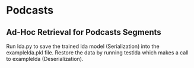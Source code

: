 # Podcasts
## Ad-Hoc Retrieval for Podcasts Segments 
Run lda.py to save the trained lda model (Serialization) into the examplelda.pkl file.
Restore the data by running testlda which makes a call to examplelda (Deserialization).
